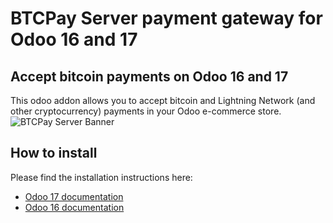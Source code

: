# BTCPay Server payment gateway for Odoo 16 and 17

## Accept bitcoin payments on Odoo 16 and 17
This odoo addon allows you to accept bitcoin and Lightning Network (and other cryptocurrency) payments in your Odoo e-commerce store.  
![BTCPay Server Banner](https://raw.githubusercontent.com/btcpayserver/odoo/17.0/payment_btcpay/static/description/BTCPay-Odoo-17-featured.png)

## How to install

Please find the installation instructions here:
- [Odoo 17 documentation](https://github.com/btcpayserver/odoo/blob/17.0/payment_btcpay/README.md)
- [Odoo 16 documentation](https://github.com/btcpayserver/odoo/blob/16.0/payment_btcpay/README.md)